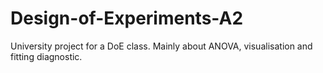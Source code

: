# Design-of-Experiments-A2

University project for a DoE class. Mainly about ANOVA, visualisation and fitting diagnostic.
